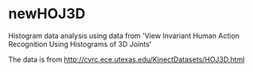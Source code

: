 # newHOJ3D
Histogram data analysis using data from 'View Invariant Human Action Recognition Using Histograms of 3D Joints'

The data is from http://cvrc.ece.utexas.edu/KinectDatasets/HOJ3D.html
